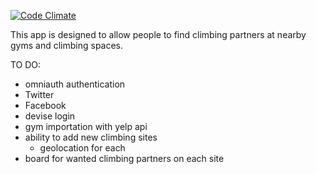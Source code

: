 [![Code Climate](https://codeclimate.com/github/hzab/climbing_buddies/badges/gpa.svg)](https://codeclimate.com/github/hzab/climbing_buddies)

This app is designed to allow people to find climbing partners at nearby gyms and climbing spaces.


TO DO:

* omniauth authentication
 * Twitter
 * Facebook
 * devise login
* gym importation with yelp api
* ability to add new climbing sites
  * geolocation for each 
* board for wanted climbing partners on each site

